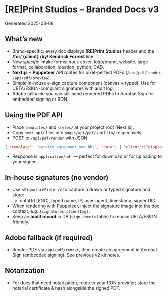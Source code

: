 
# [RE]Print Studios – Branded Docs v3
Generated 2025-08-08

## What’s new
- Brand-specific: every doc displays **[RE]Print Studios** header and the **/for/ {client} /by/ Kendrick Forrest** line.
- New *specific* intake forms: book cover, logo/brand, website, large-format, collaboration, ideation, python, CAD.
- **Next.js + Puppeteer** API routes for pixel-perfect PDFs (`/api/pdf/render`, `/api/pdf/preview`).
- Simple in-house e-sign capture component (canvas + typed). Use for UETA/ESIGN-compliant signatures with audit log.
- Adobe fallback: you can still send rendered PDFs to Acrobat Sign for embedded signing or RON.

## Using the PDF API
- Place `templates/` and `styles/` at your project root (Next.js).
- Copy `next-api/` files into `pages/api/pdf/` and `lib/` respectively.
- POST to `/api/pdf/render` with JSON:
```json
{ "template": "service_agreement_sow.hbs", "data": { "client":{"displayName":"ACME","legalName":"ACME Inc."}, "project":{"name":"Website"}, "deliverables":["Homepage","CMS"], "revisions":{"included":2,"rate":"$90/hr"}, "payment":{"deposit":"50%","trigger":"final approval","late":"1.5%/mo"} } }
```
- Response is `application/pdf` — perfect for download or for uploading to your signer.

## In-house signatures (no vendor)
- Use `<SignatureField />` to capture a drawn or typed signature and store:
  - dataUrl (PNG), typed name, IP, user-agent, timestamp, signer UID.
- When rendering with Puppeteer, inject the signature image into the doc context, e.g. `{signatures.clientImg}`.
- Keep an **audit record** in DB (`sign_events` table) to remain UETA/ESIGN friendly.

## Adobe fallback (if required)
- Render PDF via `/api/pdf/render`, then create an agreement in Acrobat Sign (embedded signing). See previous v2 kit notes.

## Notarization
- For docs that need notarization, route to your RON provider; store the notarial certificate & hash alongside the signed PDF.

